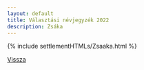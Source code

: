 ```yaml
---
layout: default
title: Választási névjegyzék 2022
description: Zsáka
---
```


{% include settlementHTMLs/Zsaaka.html %}

[Vissza](./)